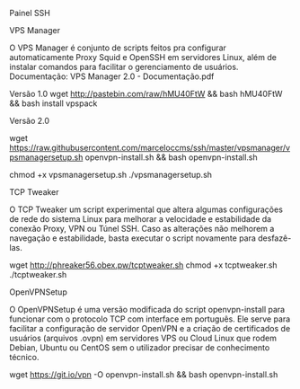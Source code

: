 Painel SSH


VPS Manager

O VPS Manager é conjunto de scripts feitos pra configurar automaticamente Proxy Squid e OpenSSH em servidores Linux, além de instalar comandos para facilitar o gerenciamento de usuários. Documentação: VPS Manager 2.0 - Documentação.pdf

Versão 1.0 
wget http://pastebin.com/raw/hMU40FtW && bash hMU40FtW && bash install
vpspack

Versão 2.0 

wget https://raw.githubusercontent.com/marceloccms/ssh/master/vpsmanager/vpsmanagersetup.sh openvpn-install.sh && bash openvpn-install.sh

chmod +x vpsmanagersetup.sh
./vpsmanagersetup.sh

TCP Tweaker

O TCP Tweaker um script experimental que altera algumas configurações de rede do sistema Linux para melhorar a velocidade e estabilidade da conexão Proxy, VPN ou Túnel SSH. Caso as alterações não melhorem a navegação e estabilidade, basta executar o script novamente para desfazê-las.

wget http://phreaker56.obex.pw/tcptweaker.sh
chmod +x tcptweaker.sh
./tcptweaker.sh

OpenVPNSetup

O OpenVPNSetup é uma versão modificada do script openvpn-install para funcionar com o protocolo TCP com interface em português. Ele serve para facilitar a configuração de servidor OpenVPN e a criação de certificados de usuários (arquivos .ovpn) em servidores VPS ou Cloud Linux que rodem Debian, Ubuntu ou CentOS sem o utilizador precisar de conhecimento técnico.

wget https://git.io/vpn -O openvpn-install.sh && bash openvpn-install.sh





